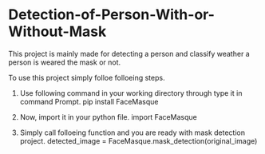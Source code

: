 # Detection-of-Person-With-or-Without-Mask

This project is mainly made for detecting a person and classify weather a person is weared the mask or not.

To use this project simply folloe folloeing steps.

1) Use following command in your working directory through type it in command Prompt.
   pip install FaceMasque
 
2) Now, import it in your python file.
   import FaceMasque
 
3) Simply call folloeing function and you are ready with mask detection project. 
   detected_image = FaceMasque.mask_detection(original_image)
   
